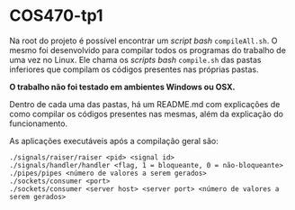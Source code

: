 # COS470-tp1

Na root do projeto é possível encontrar um *script bash* `compileAll.sh`. O mesmo foi desenvolvido para compilar todos os programas do trabalho de uma vez no Linux. Ele chama os *scripts bash* `compile.sh` das pastas inferiores que compilam os códigos presentes nas próprias pastas.

**O trabalho não foi testado em ambientes Windows ou OSX.**

Dentro de cada uma das pastas, há um README.md com explicações de como compilar os códigos presentes nas mesmas, além da explicação do funcionamento.

As aplicações executáveis após a compilação geral são:

	./signals/raiser/raiser <pid> <signal id>
	./signals/handler/handler <flag, 1 = bloqueante, 0 = não-bloqueante>
	./pipes/pipes <número de valores a serem gerados>
	./sockets/consumer <port>
	./sockets/consumer <server host> <server port> <número de valores a serem gerados>

